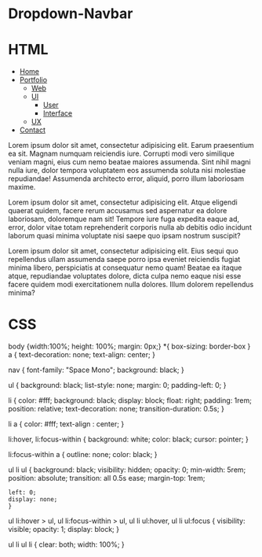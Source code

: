 # Dropdown-Navbar
# HTML

<body>
<nav role="navigation">
    <ul>
        <li><a href="#">Home</a></li>
        <li><a href="#" aria-haspopup="true">Portfolio</a>
            <ul class="dropdown" aria-label="submenu">
                <li><a href="#">Web</a></li>
                <li><a href="#" aria-haspopup="true">UI</a>
                    <ul class="dropdown" aria-label="submenu">
                        <li><a class="sub" href="#">User</a></li>
                        <li><a class="sub" href="#">Interface</a></li>
                    </ul>
                </li>
                <li><a href="#">UX</a></li>
            </ul>
        </li>
        <li><a href="#">Contact</a></li>
    </ul>
</nav>
<section class="section-1">
    <div class="container">
        <div class="box"><p>Lorem ipsum dolor sit amet, consectetur adipisicing elit. Earum praesentium ea sit. Magnam numquam reiciendis iure. Corrupti modi vero similique veniam magni, eius cum nemo beatae maiores assumenda. Sint nihil magni nulla iure, dolor tempora voluptatem eos assumenda soluta nisi molestiae repudiandae! Assumenda architecto error, aliquid, porro illum laboriosam maxime.</p></div>
        <div class="box"><p>Lorem ipsum dolor sit amet, consectetur adipisicing elit. Atque eligendi quaerat quidem, facere rerum accusamus sed aspernatur ea dolore laboriosam, doloremque nam sit! Tempore iure fuga expedita eaque ad, error, dolor vitae totam reprehenderit corporis nulla ab debitis odio incidunt laborum quasi minima voluptate nisi saepe quo ipsam nostrum suscipit?</p></div>
        <div class="box"><p>Lorem ipsum dolor sit amet, consectetur adipisicing elit. Eius sequi quo repellendus ullam assumenda saepe porro ipsa eveniet reiciendis fugiat minima libero, perspiciatis at consequatur nemo quam! Beatae ea itaque atque, repudiandae voluptates dolore, dicta culpa nemo eaque nisi esse facere quidem modi exercitationem nulla dolores. Illum dolorem repellendus minima?</p></div>
    </div>
</section>
</body>

# CSS

body {width:100%; height: 100%; margin: 0px;}
*{
    box-sizing: border-box
}
a {
    text-decoration: none;
    text-align: center;
    }

nav {
    font-family: "Space Mono";
    background: black;
    }

ul {
    background: black;
    list-style: none;
    margin: 0;
    padding-left: 0;
    }

li {
    color: #fff;
    background: black;
    display: block;
    float: right;
    padding: 1rem;
    position: relative;
    text-decoration: none;
    transition-duration: 0.5s;
    }

li a {
    color: #fff;
    text-align : center;
    }

li:hover,
li:focus-within {
    background: white;
    color: black;
    cursor: pointer;
    }

li:focus-within a {
    outline: none;
    color: black;
    }

ul li ul {
    background: black;
    visibility: hidden;
    opacity: 0;
    min-width: 5rem;
    position: absolute;
    transition: all 0.5s ease;
    margin-top: 1rem;

    left: 0;
    display: none;
    }

ul li:hover > ul,
ul li:focus-within > ul,
ul li ul:hover,
ul li ul:focus {
    visibility: visible;
    opacity: 1;
    display: block;
    }

ul li ul li {
    clear: both;
    width: 100%;
    }
